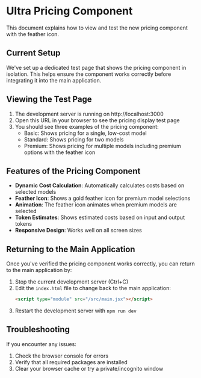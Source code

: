 # Ultra Pricing Component

This document explains how to view and test the new pricing component with the feather icon.

## Current Setup

We've set up a dedicated test page that shows the pricing component in isolation. This helps ensure the component works correctly before integrating it into the main application.

## Viewing the Test Page

1. The development server is running on http://localhost:3000
2. Open this URL in your browser to see the pricing display test page
3. You should see three examples of the pricing component:
   - Basic: Shows pricing for a single, low-cost model
   - Standard: Shows pricing for two models
   - Premium: Shows pricing for multiple models including premium options with the feather icon

## Features of the Pricing Component

- **Dynamic Cost Calculation**: Automatically calculates costs based on selected models
- **Feather Icon**: Shows a gold feather icon for premium model selections
- **Animation**: The feather icon animates when premium models are selected
- **Token Estimates**: Shows estimated costs based on input and output tokens
- **Responsive Design**: Works well on all screen sizes

## Returning to the Main Application

Once you've verified the pricing component works correctly, you can return to the main application by:

1. Stop the current development server (Ctrl+C)
2. Edit the `index.html` file to change back to the main application:
   ```html
   <script type="module" src="/src/main.jsx"></script>
   ```
3. Restart the development server with `npm run dev`

## Troubleshooting

If you encounter any issues:

1. Check the browser console for errors
2. Verify that all required packages are installed
3. Clear your browser cache or try a private/incognito window 